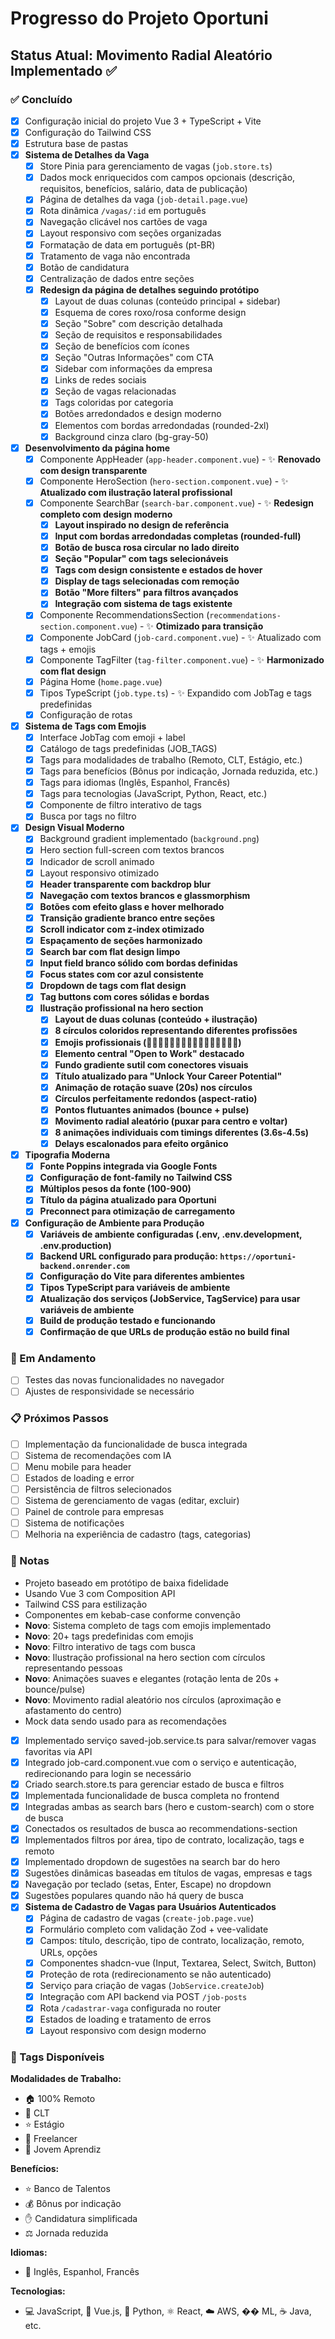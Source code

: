 # Progresso do Projeto Oportuni

## Status Atual: Movimento Radial Aleatório Implementado ✅

### ✅ Concluído
- [x] Configuração inicial do projeto Vue 3 + TypeScript + Vite
- [x] Configuração do Tailwind CSS
- [x] Estrutura base de pastas
- [x] **Sistema de Detalhes da Vaga**
  - [x] Store Pinia para gerenciamento de vagas (`job.store.ts`)
  - [x] Dados mock enriquecidos com campos opcionais (descrição, requisitos, benefícios, salário, data de publicação)
  - [x] Página de detalhes da vaga (`job-detail.page.vue`)
  - [x] Rota dinâmica `/vagas/:id` em português
  - [x] Navegação clicável nos cartões de vaga
  - [x] Layout responsivo com seções organizadas
  - [x] Formatação de data em português (pt-BR)
  - [x] Tratamento de vaga não encontrada
  - [x] Botão de candidatura
  - [x] Centralização de dados entre seções
  - [x] **Redesign da página de detalhes seguindo protótipo**
    - [x] Layout de duas colunas (conteúdo principal + sidebar)
    - [x] Esquema de cores roxo/rosa conforme design
    - [x] Seção "Sobre" com descrição detalhada
    - [x] Seção de requisitos e responsabilidades
    - [x] Seção de benefícios com ícones
    - [x] Seção "Outras Informações" com CTA
    - [x] Sidebar com informações da empresa
    - [x] Links de redes sociais
    - [x] Seção de vagas relacionadas
    - [x] Tags coloridas por categoria
    - [x] Botões arredondados e design moderno
    - [x] Elementos com bordas arredondadas (rounded-2xl)
    - [x] Background cinza claro (bg-gray-50)
- [x] **Desenvolvimento da página home**
  - [x] Componente AppHeader (`app-header.component.vue`) - ✨ **Renovado com design transparente**
  - [x] Componente HeroSection (`hero-section.component.vue`) - ✨ **Atualizado com ilustração lateral profissional**
  - [x] Componente SearchBar (`search-bar.component.vue`) - ✨ **Redesign completo com design moderno**
    - [x] **Layout inspirado no design de referência**
    - [x] **Input com bordas arredondadas completas (rounded-full)**
    - [x] **Botão de busca rosa circular no lado direito**
    - [x] **Seção "Popular" com tags selecionáveis**
    - [x] **Tags com design consistente e estados de hover**
    - [x] **Display de tags selecionadas com remoção**
    - [x] **Botão "More filters" para filtros avançados**
    - [x] **Integração com sistema de tags existente**
  - [x] Componente RecommendationsSection (`recommendations-section.component.vue`) - ✨ **Otimizado para transição**
  - [x] Componente JobCard (`job-card.component.vue`) - ✨ Atualizado com tags + emojis
  - [x] Componente TagFilter (`tag-filter.component.vue`) - ✨ **Harmonizado com flat design**
  - [x] Página Home (`home.page.vue`)
  - [x] Tipos TypeScript (`job.type.ts`) - ✨ Expandido com JobTag e tags predefinidas
  - [x] Configuração de rotas
- [x] **Sistema de Tags com Emojis**
  - [x] Interface JobTag com emoji + label
  - [x] Catálogo de tags predefinidas (JOB_TAGS)
  - [x] Tags para modalidades de trabalho (Remoto, CLT, Estágio, etc.)
  - [x] Tags para benefícios (Bônus por indicação, Jornada reduzida, etc.)
  - [x] Tags para idiomas (Inglês, Espanhol, Francês)
  - [x] Tags para tecnologias (JavaScript, Python, React, etc.)
  - [x] Componente de filtro interativo de tags
  - [x] Busca por tags no filtro
- [x] **Design Visual Moderno**
  - [x] Background gradient implementado (`background.png`)
  - [x] Hero section full-screen com textos brancos
  - [x] Indicador de scroll animado
  - [x] Layout responsivo otimizado
  - [x] **Header transparente com backdrop blur**
  - [x] **Navegação com textos brancos e glassmorphism**
  - [x] **Botões com efeito glass e hover melhorado**
  - [x] **Transição gradiente branco entre seções**
  - [x] **Scroll indicator com z-index otimizado**
  - [x] **Espaçamento de seções harmonizado**
  - [x] **Search bar com flat design limpo**
  - [x] **Input field branco sólido com bordas definidas**
  - [x] **Focus states com cor azul consistente**
  - [x] **Dropdown de tags com flat design**
  - [x] **Tag buttons com cores sólidas e bordas**
  - [x] **Ilustração profissional na hero section**
    - [x] **Layout de duas colunas (conteúdo + ilustração)**
    - [x] **8 círculos coloridos representando diferentes profissões**
    - [x] **Emojis profissionais (👩‍💼👨‍🎓👩‍🔬👨‍💻👩‍🎨👨‍🏫👩‍⚕️👨‍🔧)**
    - [x] **Elemento central "Open to Work" destacado**
    - [x] **Fundo gradiente sutil com conectores visuais**
    - [x] **Título atualizado para "Unlock Your Career Potential"**
    - [x] **Animação de rotação suave (20s) nos círculos**
    - [x] **Círculos perfeitamente redondos (aspect-ratio)**
    - [x] **Pontos flutuantes animados (bounce + pulse)**
    - [x] **Movimento radial aleatório (puxar para centro e voltar)**
    - [x] **8 animações individuais com timings diferentes (3.6s-4.5s)**
    - [x] **Delays escalonados para efeito orgânico**
- [x] **Tipografia Moderna**
  - [x] **Fonte Poppins integrada via Google Fonts**
  - [x] **Configuração de font-family no Tailwind CSS**
  - [x] **Múltiplos pesos da fonte (100-900)**
  - [x] **Título da página atualizado para Oportuni**
  - [x] **Preconnect para otimização de carregamento**
- [x] **Configuração de Ambiente para Produção**
  - [x] **Variáveis de ambiente configuradas (.env, .env.development, .env.production)**
  - [x] **Backend URL configurado para produção: `https://oportuni-backend.onrender.com`**
  - [x] **Configuração do Vite para diferentes ambientes**
  - [x] **Tipos TypeScript para variáveis de ambiente**
  - [x] **Atualização dos serviços (JobService, TagService) para usar variáveis de ambiente**
  - [x] **Build de produção testado e funcionando**
  - [x] **Confirmação de que URLs de produção estão no build final**

### 🔄 Em Andamento  
- [ ] Testes das novas funcionalidades no navegador
- [ ] Ajustes de responsividade se necessário

### 📋 Próximos Passos
- [ ] Implementação da funcionalidade de busca integrada
- [ ] Sistema de recomendações com IA
- [ ] Menu mobile para header
- [ ] Estados de loading e error
- [ ] Persistência de filtros selecionados
- [ ] Sistema de gerenciamento de vagas (editar, excluir)
- [ ] Painel de controle para empresas
- [ ] Sistema de notificações
- [ ] Melhoria na experiência de cadastro (tags, categorias)

### 📝 Notas
- Projeto baseado em protótipo de baixa fidelidade
- Usando Vue 3 com Composition API
- Tailwind CSS para estilização
- Componentes em kebab-case conforme convenção
- **Novo**: Sistema completo de tags com emojis implementado
- **Novo**: 20+ tags predefinidas com emojis
- **Novo**: Filtro interativo de tags com busca
- **Novo**: Ilustração profissional na hero section com círculos representando pessoas
- **Novo**: Animações suaves e elegantes (rotação lenta de 20s + bounce/pulse)
- **Novo**: Movimento radial aleatório nos círculos (aproximação e afastamento do centro)
- Mock data sendo usado para as recomendações
- [x] Implementado serviço saved-job.service.ts para salvar/remover vagas favoritas via API
- [x] Integrado job-card.component.vue com o serviço e autenticação, redirecionando para login se necessário
- [x] Criado search.store.ts para gerenciar estado de busca e filtros
- [x] Implementada funcionalidade de busca completa no frontend
- [x] Integradas ambas as search bars (hero e custom-search) com o store de busca
- [x] Conectados os resultados de busca ao recommendations-section
- [x] Implementados filtros por área, tipo de contrato, localização, tags e remoto
- [x] Implementado dropdown de sugestões na search bar do hero
- [x] Sugestões dinâmicas baseadas em títulos de vagas, empresas e tags
- [x] Navegação por teclado (setas, Enter, Escape) no dropdown
- [x] Sugestões populares quando não há query de busca
- [x] **Sistema de Cadastro de Vagas para Usuários Autenticados**
  - [x] Página de cadastro de vagas (`create-job.page.vue`)
  - [x] Formulário completo com validação Zod + vee-validate
  - [x] Campos: título, descrição, tipo de contrato, localização, remoto, URLs, opções
  - [x] Componentes shadcn-vue (Input, Textarea, Select, Switch, Button)
  - [x] Proteção de rota (redirecionamento se não autenticado)
  - [x] Serviço para criação de vagas (`JobService.createJob`)
  - [x] Integração com API backend via POST `/job-posts`
  - [x] Rota `/cadastrar-vaga` configurada no router
  - [x] Estados de loading e tratamento de erros
  - [x] Layout responsivo com design moderno

### 🎨 Tags Disponíveis
**Modalidades de Trabalho:**
- 🏠 100% Remoto
- 📄 CLT  
- ⭐ Estágio
- 🏴 Freelancer
- 👤 Jovem Aprendiz

**Benefícios:**
- ⭐ Banco de Talentos
- 💰 Bônus por indicação
- ✋ Candidatura simplificada
- ⚖️ Jornada reduzida

**Idiomas:**
- 💬 Inglês, Espanhol, Francês

**Tecnologias:**
- 💻 JavaScript, 💚 Vue.js, 🐍 Python, ⚛️ React, ☁️ AWS, �� ML, ☕ Java, etc. 